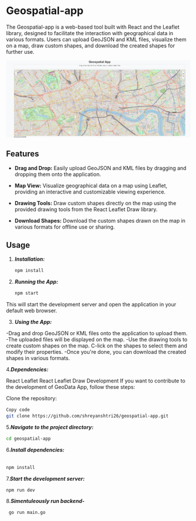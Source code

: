 # Geospatial-app

The Geospatial-app is a web-based tool built with React and the Leaflet library, designed to facilitate the interaction with geographical data in various formats. Users can upload GeoJSON and KML files, visualize them on a map, draw custom shapes, and download the created shapes for further use.

![ScreenSjot](image.png)


## Features

- **Drag and Drop:** Easily upload GeoJSON and KML files by dragging and dropping them onto the application.
  
- **Map View:** Visualize geographical data on a map using Leaflet, providing an interactive and customizable viewing experience.
  
- **Drawing Tools:** Draw custom shapes directly on the map using the provided drawing tools from the React Leaflet Draw library.

- **Download Shapes:** Download the custom shapes drawn on the map in various formats for offline use or sharing.

## Usage

1. ***Installation:***
   
   ```bash
   npm install
2. ***Running the App:***

   ```bash
   npm start

This will start the development server and open the application in your default web browser.

3. ***Using the App:***

-Drag and drop GeoJSON or KML files onto the application to upload them.
-The uploaded files will be displayed on the map.
-Use the drawing tools to create custom shapes on the map.
C-lick on the shapes to select them and modify their properties.
-Once you're done, you can download the created shapes in various formats.

4.***Dependencies:***

React
Leaflet
React Leaflet Draw
Development
If you want to contribute to the development of GeoData App, follow these steps:

Clone the repository:

```bash
Copy code
git clone https://github.com/shreyanshtri26/geospatial-app.git

````
5.***Navigate to the project directory:***

```bash
cd geospatial-app
```
6.***Install dependencies:***

```bash

npm install
```

7.***Start the development server:***

```bash
npm run dev
```
8.***Simentuleously run backend-***
```bash
 go run main.go
``` 
